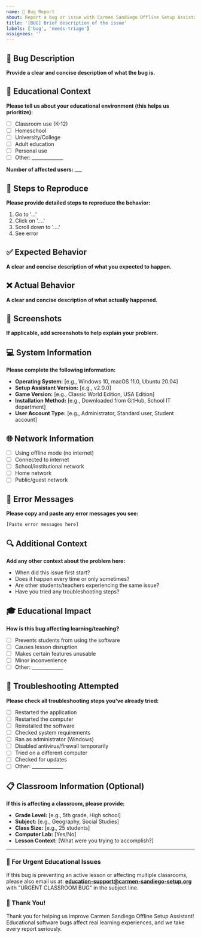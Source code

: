```yaml
---
name: 🐛 Bug Report
about: Report a bug or issue with Carmen Sandiego Offline Setup Assistant
title: '[BUG] Brief description of the issue'
labels: ['bug', 'needs-triage']
assignees: ''
---
```


## 🐛 Bug Description
**Provide a clear and concise description of what the bug is.**

## 🏫 Educational Context
**Please tell us about your educational environment (this helps us prioritize):**
- [ ] Classroom use (K-12)
- [ ] Homeschool
- [ ] University/College
- [ ] Adult education
- [ ] Personal use
- [ ] Other: _____________

**Number of affected users:** ___

## 🔄 Steps to Reproduce
**Please provide detailed steps to reproduce the behavior:**
1. Go to '...'
2. Click on '....'
3. Scroll down to '....'
4. See error

## ✅ Expected Behavior
**A clear and concise description of what you expected to happen.**

## ❌ Actual Behavior
**A clear and concise description of what actually happened.**

## 📸 Screenshots
**If applicable, add screenshots to help explain your problem.**

## 💻 System Information
**Please complete the following information:**
- **Operating System:** [e.g., Windows 10, macOS 11.0, Ubuntu 20.04]
- **Setup Assistant Version:** [e.g., v2.0.0]
- **Game Version:** [e.g., Classic World Edition, USA Edition]
- **Installation Method:** [e.g., Downloaded from GitHub, School IT department]
- **User Account Type:** [e.g., Administrator, Standard user, Student account]

## 🌐 Network Information
- [ ] Using offline mode (no internet)
- [ ] Connected to internet
- [ ] School/institutional network
- [ ] Home network
- [ ] Public/guest network

## 📝 Error Messages
**Please copy and paste any error messages you see:**
```
[Paste error messages here]
```

## 🔍 Additional Context
**Add any other context about the problem here:**
- When did this issue first start?
- Does it happen every time or only sometimes?
- Are other students/teachers experiencing the same issue?
- Have you tried any troubleshooting steps?

## 🎓 Educational Impact
**How is this bug affecting learning/teaching?**
- [ ] Prevents students from using the software
- [ ] Causes lesson disruption
- [ ] Makes certain features unusable
- [ ] Minor inconvenience
- [ ] Other: _____________

## 🧪 Troubleshooting Attempted
**Please check all troubleshooting steps you've already tried:**
- [ ] Restarted the application
- [ ] Restarted the computer
- [ ] Reinstalled the software
- [ ] Checked system requirements
- [ ] Ran as administrator (Windows)
- [ ] Disabled antivirus/firewall temporarily
- [ ] Tried on a different computer
- [ ] Checked for updates
- [ ] Other: _____________

## 📋 Classroom Information (Optional)
**If this is affecting a classroom, please provide:**
- **Grade Level:** [e.g., 5th grade, High school]
- **Subject:** [e.g., Geography, Social Studies]
- **Class Size:** [e.g., 25 students]
- **Computer Lab:** [Yes/No]
- **Lesson Context:** [What were you trying to accomplish?]

---

### 🚨 For Urgent Educational Issues
If this bug is preventing an active lesson or affecting multiple classrooms, please also email us at: **education-support@carmen-sandiego-setup.org** with "URGENT CLASSROOM BUG" in the subject line.

### 🤝 Thank You!
Thank you for helping us improve Carmen Sandiego Offline Setup Assistant! Educational software bugs affect real learning experiences, and we take every report seriously. 